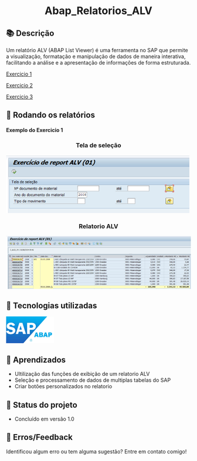 <h1 align="center"> Abap_Relatorios_ALV </h1>

## 📚 Descrição
Um relatório ALV (ABAP List Viewer) é uma ferramenta no SAP que permite a visualização, formatação e manipulação de dados de maneira interativa, facilitando a análise e a apresentação de informações de forma estruturada.

<a href="Relatórios ALV\z_algj_29 - Exercício de report ALV (01).abap">Exercicio 1</a>

<a href="Relatórios ALV\z_algj_30 - Exercício de report ALV (02).abap">Exercicio 2</a>

<a href="Relatórios ALV\z_algj_31 - Exercício de report ALV (03).abap">Exercicio 3</a>


## 🚀 Rodando os relatórios
#### Exemplo do Exercicio 1
<h3 align="center"> Tela de seleção </h3>
<img src="Imagens\image.png" alt="Logo ABAP" width="500"/>
<h3 align="center"> Relatorio ALV </h3>
<img src="Imagens\image copy.png" alt="Relatorio ALV" width="700"/>


## 🔧 Tecnologias utilizadas
<img src="Imagens\5a500da2-9df7-4f83-9d37-4e45727eb5e2.webp" alt="Logo ABAP" width="130"/>

## 🎒 Aprendizados

- Ultilização das funções de exibição de um relatorio ALV
- Seleção e processamento de dados de multiplas tabelas do SAP
- Criar botões personalizados no relatorio

## 🎯 Status do projeto
- Concluído em versão 1.0

## 🐛 Erros/Feedback
Identificou algum erro ou tem alguma sugestão? Entre em contato comigo!